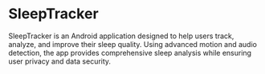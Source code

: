 # SleepTracker
SleepTracker is an Android application designed to help users track, analyze, and improve their sleep quality. Using advanced motion and audio detection, the app provides comprehensive sleep analysis while ensuring user privacy and data security.
